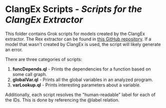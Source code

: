 # ClangEx Scripts - *Scripts for the ClangEx Extractor*

This folder contains Grok scripts for models created by the ClangEx extractor. The Rex extractor can be found in [this GitHub repository](https://github.com/bmuscede/ClangEx). If a model that wasn't created by ClangEx is used, the script will likely generate an error.

There are three categories of scripts:
1. **funcDepends.ql** - Prints the dependencies for a function based on some call graph.
2. **globalVar.ql** - Prints all the global variables in an analyzed program.
3. **varLookup.ql** - Prints interesting parameters about a variable.

Additionally, each script resolves the "human-readable" label for each of the IDs. This is done by referencing the @label relation.
